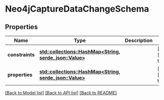 # Neo4jCaptureDataChangeSchema

## Properties
Name | Type | Description | Notes
------------ | ------------- | ------------- | -------------
**constraints** | [**std::collections::HashMap<String, serde_json::Value>**](AnyType.md) |  | [optional] [default to None]
**properties** | [**std::collections::HashMap<String, serde_json::Value>**](AnyType.md) |  | [optional] [default to None]

[[Back to Model list]](../README.md#documentation-for-models) [[Back to API list]](../README.md#documentation-for-api-endpoints) [[Back to README]](../README.md)


